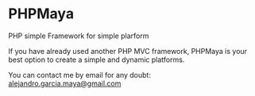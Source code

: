 # PHPMaya
PHP simple Framework for simple plarform

If you have already used another PHP MVC framework, PHPMaya is your best option to create a simple and dynamic platforms.

You can contact me by email for any doubt: alejandro.garcia.maya@gmail.com
